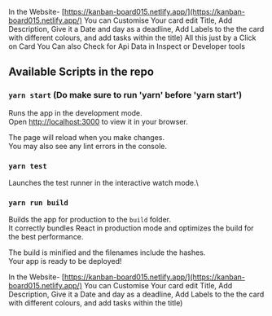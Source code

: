 
In the Website- [https://kanban-board015.netlify.app/](https://kanban-board015.netlify.app/) 
You can Customise Your card edit Title, Add Description, Give it a Date and day as a deadline, Add Labels to the the card with different colours, and add tasks within the title)
All this just by a Click on Card 
You Can also Check for Api Data in Inspect or Developer tools

## Available Scripts in the repo

### `yarn start` (Do make sure to run 'yarn' before 'yarn start')

Runs the app in the development mode.\
Open [http://localhost:3000](http://localhost:3000) to view it in your browser.

The page will reload when you make changes.\
You may also see any lint errors in the console.

### `yarn test`

Launches the test runner in the interactive watch mode.\

### `yarn run build`

Builds the app for production to the `build` folder.\
It correctly bundles React in production mode and optimizes the build for the best performance.

The build is minified and the filenames include the hashes.\
Your app is ready to be deployed!

In the Website- [https://kanban-board015.netlify.app/](https://kanban-board015.netlify.app/) 
You can Customise Your card edit Title, Add Description, Give it a Date and day as a deadline, Add Labels to the the card with different colours, and add tasks within the title) 
